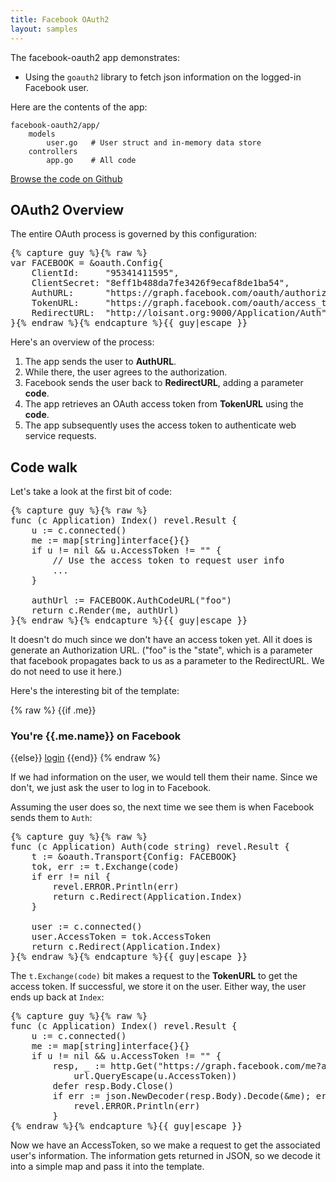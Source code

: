 ```yaml
---
title: Facebook OAuth2
layout: samples
---
```


The facebook-oauth2 app demonstrates:

* Using the `goauth2` library to fetch json information on the logged-in
  Facebook user.

Here are the contents of the app:

	facebook-oauth2/app/
		models
			user.go   # User struct and in-memory data store
		controllers
			app.go    # All code

[Browse the code on Github](https://github.com/robfig/revel/tree/master/samples/facebook-oauth2)

## OAuth2 Overview

The entire OAuth process is governed by this configuration:

<pre class="prettyprint lang-go">{% capture guy %}{% raw %}
var FACEBOOK = &oauth.Config{
	ClientId:     "95341411595",
	ClientSecret: "8eff1b488da7fe3426f9ecaf8de1ba54",
	AuthURL:      "https://graph.facebook.com/oauth/authorize",
	TokenURL:     "https://graph.facebook.com/oauth/access_token",
	RedirectURL:  "http://loisant.org:9000/Application/Auth",
}{% endraw %}{% endcapture %}{{ guy|escape }}
</pre>

Here's an overview of the process:

1. The app sends the user to **AuthURL**.
2. While there, the user agrees to the authorization.
3. Facebook sends the user back to **RedirectURL**, adding a parameter **code**.
4. The app retrieves an OAuth access token from **TokenURL** using the **code**.
5. The app subsequently uses the access token to authenticate web service requests.

## Code walk

Let's take a look at the first bit of code:

<pre class="prettyprint lang-go">{% capture guy %}{% raw %}
func (c Application) Index() revel.Result {
	u := c.connected()
	me := map[string]interface{}{}
	if u != nil && u.AccessToken != "" {
		// Use the access token to request user info
		...
	}

	authUrl := FACEBOOK.AuthCodeURL("foo")
	return c.Render(me, authUrl)
}{% endraw %}{% endcapture %}{{ guy|escape }}
</pre>

It doesn't do much since we don't have an access token yet.  All it does is
generate an Authorization URL.  ("foo" is the "state", which is a parameter that
facebook propagates back to us as a parameter to the RedirectURL.  We do not
need to use it here.)

Here's the interesting bit of the template:

{% raw %}
	{{if .me}}
	<h3>You're {{.me.name}} on Facebook</h3>
	{{else}}
	<a href="{{.authUrl}}">login</a>
	{{end}}
{% endraw %}

If we had information on the user, we would tell them their name.  Since we
don't, we just ask the user to log in to Facebook.

Assuming the user does so, the next time we see them is when Facebook sends them
to `Auth`:

<pre class="prettyprint lang-go">{% capture guy %}{% raw %}
func (c Application) Auth(code string) revel.Result {
	t := &oauth.Transport{Config: FACEBOOK}
	tok, err := t.Exchange(code)
	if err != nil {
		revel.ERROR.Println(err)
		return c.Redirect(Application.Index)
	}

	user := c.connected()
	user.AccessToken = tok.AccessToken
	return c.Redirect(Application.Index)
}{% endraw %}{% endcapture %}{{ guy|escape }}
</pre>

The `t.Exchange(code)` bit makes a request to the **TokenURL** to get the access
token.  If successful, we store it on the user.  Either way, the user ends up
back at `Index`:

<pre class="prettyprint lang-go">{% capture guy %}{% raw %}
func (c Application) Index() revel.Result {
	u := c.connected()
	me := map[string]interface{}{}
	if u != nil && u.AccessToken != "" {
		resp, _ := http.Get("https://graph.facebook.com/me?access_token=" +
			url.QueryEscape(u.AccessToken))
		defer resp.Body.Close()
		if err := json.NewDecoder(resp.Body).Decode(&me); err != nil {
			revel.ERROR.Println(err)
		}
{% endraw %}{% endcapture %}{{ guy|escape }}
</pre>

Now we have an AccessToken, so we make a request to get the associated user's
information.  The information gets returned in JSON, so we decode it into a
simple map and pass it into the template.
